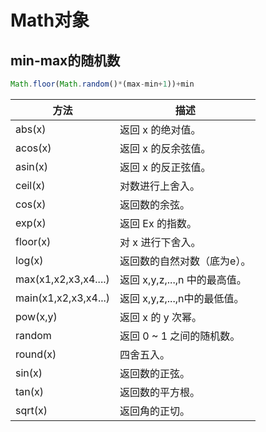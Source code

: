#  Math对象

##  min-max的随机数

```javascript
Math.floor(Math.random()*(max-min+1))+min
```

| 方法                 | 描述                          |
| -------------------- | ----------------------------- |
| abs(x)               | 返回 x 的绝对值。             |
| acos(x)              | 返回 x 的反余弦值。           |
| asin(x)              | 返回 x 的反正弦值。           |
| ceil(x)              | 对数进行上舍入。              |
| cos(x)               | 返回数的余弦。                |
| exp(x)               | 返回 Ex 的指数。              |
| floor(x)             | 对 x 进行下舍入。             |
| log(x)               | 返回数的自然对数（底为e）。   |
| max(x1,x2,x3,x4....) | 返回 x,y,z,...,n 中的最高值。 |
| main(x1,x2,x3,x4...) | 返回 x,y,z,...,n中的最低值。  |
| pow(x,y)             | 返回 x 的 y 次幂。            |
| random               | 返回 0 ~ 1 之间的随机数。     |
| round(x)             | 四舍五入。                    |
| sin(x)               | 返回数的正弦。                |
| tan(x)               | 返回数的平方根。              |
| sqrt(x)              | 返回角的正切。                |

